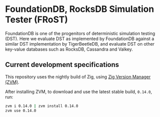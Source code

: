 # FoundationDB, RocksDB Simulation Tester (FRoST)

FoundationDB is one of the progenitors of deterministic simulation testing (DST). Here we evaluate DST as implemented by FoundationDB against a similar DST implementation by TigerBeetleDB, and evaluate DST on other key-value databases such as RocksDB, Cassandra and Valkey.

## Current development specifications

This repository uses the nightly build of Zig, using [Zig Version Manager (ZVM)](https://www.zvm.app/).

After installing ZVM, to download and use the latest stable build, `0.14.0`, run:

```bash
zvm i 0.14.0 | zvm install 0.14.0
zvm use 0.14.0
```

